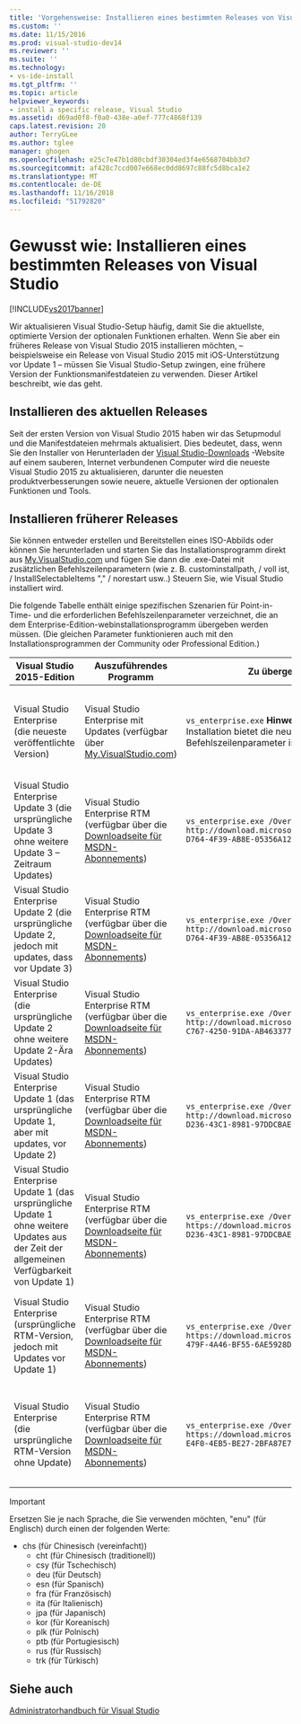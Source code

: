 ```yaml
---
title: 'Vorgehensweise: Installieren eines bestimmten Releases von Visual Studio | Microsoft-Dokumentation'
ms.custom: ''
ms.date: 11/15/2016
ms.prod: visual-studio-dev14
ms.reviewer: ''
ms.suite: ''
ms.technology:
- vs-ide-install
ms.tgt_pltfrm: ''
ms.topic: article
helpviewer_keywords:
- install a specific release, Visual Studio
ms.assetid: d69ad0f8-f0a0-438e-a0ef-777c4868f139
caps.latest.revision: 20
author: TerryGLee
ms.author: tglee
manager: ghogen
ms.openlocfilehash: e25c7e47b1d80cbdf30304ed3f4e6568704bb3d7
ms.sourcegitcommit: af428c7ccd007e668ec0dd8697c88fc5d8bca1e2
ms.translationtype: MT
ms.contentlocale: de-DE
ms.lasthandoff: 11/16/2018
ms.locfileid: "51792820"
---
```

# <a name="how-to-install-a-specific-release-of-visual-studio"></a>Gewusst wie: Installieren eines bestimmten Releases von Visual Studio
[!INCLUDE[vs2017banner](../includes/vs2017banner.md)]

Wir aktualisieren Visual Studio-Setup häufig, damit Sie die aktuellste, optimierte Version der optionalen Funktionen erhalten.  Wenn Sie aber ein früheres Release von Visual Studio 2015 installieren möchten, – beispielsweise ein Release von Visual Studio 2015 mit iOS-Unterstützung vor Update 1 – müssen Sie Visual Studio-Setup zwingen, eine frühere Version der Funktionsmanifestdateien zu verwenden. Dieser Artikel beschreibt, wie das geht.  
  
## <a name="installing-the-current-release"></a>Installieren des aktuellen Releases  
 Seit der ersten Version von Visual Studio 2015 haben wir das Setupmodul und die Manifestdateien mehrmals aktualisiert.  Dies bedeutet, dass, wenn Sie den Installer von Herunterladen der [Visual Studio-Downloads](https://www.visualstudio.com/downloads/download-visual-studio-vs) -Website auf einem sauberen, Internet verbundenen Computer wird die neueste Visual Studio 2015 zu aktualisieren, darunter die neuesten produktverbesserungen sowie neuere, aktuelle Versionen der optionalen Funktionen und Tools.  
  
## <a name="installing-earlier-releases"></a>Installieren früherer Releases  
 Sie können entweder erstellen und Bereitstellen eines ISO-Abbilds oder können Sie herunterladen und starten Sie das Installationsprogramm direkt aus [My.VisualStudio.com](https://my.visualstudio.com/downloads?q=visual%20studio%20enterprise%202015) und fügen Sie dann die .exe-Datei mit zusätzlichen Befehlszeilenparametern (wie z. B. custominstallpath, / voll ist, / InstallSelectableItems "," / norestart usw..) Steuern Sie, wie Visual Studio installiert wird.  
  
 Die folgende Tabelle enthält einige spezifischen Szenarien für Point-in-Time- und die erforderlichen Befehlszeilenparameter verzeichnet, die an dem Enterprise-Edition-webinstallationsprogramm übergeben werden müssen. (Die gleichen Parameter funktionieren auch mit den Installationsprogrammen der Community oder Professional Edition.)  
  
|Visual Studio 2015-Edition|Auszuführendes Programm|Zu übergebende Befehlszeile|Aktionen von Setup|  
|--------------------------------|-----------------|--------------------------|---------------------|  
|Visual Studio Enterprise (die neueste veröffentlichte Version)|Visual Studio Enterprise mit Updates (verfügbar über [My.VisualStudio.com](https://my.visualstudio.com/downloads?q=visual%20studio%20enterprise%202015))|`vs_enterprise.exe` **Hinweis:** das Standardverhalten dieser Installation bietet die neuesten Features und daher keine Befehlszeilenparameter ist nicht erforderlich.|Visual Studio-Setup verwendet die aktuellste „feed.xml“ und installiert die aktuellsten Dateien|  
|Visual Studio Enterprise Update 3 (die ursprüngliche Update 3 ohne weitere Update 3 – Zeitraum Updates)|Visual Studio Enterprise RTM (verfügbar über die [Downloadseite für MSDN-Abonnements](https://msdn.microsoft.com/subscriptions/downloads/))|`vs_enterprise.exe /OverrideFeedURI http://download.microsoft.com/download/6/B/B/6BBD3561-D764-4F39-AB8E-05356A122545/20160628.2/enu/feed.xml`|Visual Studio-Setup verwendet die "Feed.xml", die verfügbar waren, bei der Veröffentlichung von Update 3|  
|Visual Studio Enterprise Update 2 (die ursprüngliche Update 2, jedoch mit updates, dass vor Update 3)|Visual Studio Enterprise RTM (verfügbar über die [Downloadseite für MSDN-Abonnements](https://msdn.microsoft.com/subscriptions/downloads/))|`vs_enterprise.exe /OverrideFeedURI http://download.microsoft.com/download/6/B/B/6BBD3561-D764-4F39-AB8E-05356A122545/20160620.2/enu/feed.xml`|Visual Studio-Setup verwendet die "Feed.xml", die vor Update 3 veröffentlicht wurde.|  
|Visual Studio Enterprise (die ursprüngliche Update 2 ohne weitere Update 2-Ära Updates)|Visual Studio Enterprise RTM (verfügbar über die [Downloadseite für MSDN-Abonnements](https://msdn.microsoft.com/subscriptions/downloads/))|`vs_enterprise.exe /OverrideFeedURI http://download.microsoft.com/download/0/6/B/06BB0C5C-C767-4250-91DA-AB463377597E/20160405.3/enu/feed.xml`|Visual Studio-Setup verwendet die "Feed.xml", die verfügbar waren, bei der Veröffentlichung von Update 2|  
|Visual Studio Enterprise Update 1 (das ursprüngliche Update 1, aber mit updates, vor Update 2)|Visual Studio Enterprise RTM (verfügbar über die [Downloadseite für MSDN-Abonnements](https://msdn.microsoft.com/subscriptions/downloads/))|`vs_enterprise.exe /OverrideFeedURI http://download.microsoft.com/download/3/2/A/32A1974F-D236-43C1-8981-97DDCBAEF14A/20160225.3/enu/feed.xml`|Visual Studio-Setup verwendet die "Feed.xml", die vor Update 2 veröffentlicht wurde.|  
|Visual Studio Enterprise Update 1 (das ursprüngliche Update 1 ohne weitere Updates aus der Zeit der allgemeinen Verfügbarkeit von Update 1)|Visual Studio Enterprise RTM (verfügbar über die [Downloadseite für MSDN-Abonnements](https://msdn.microsoft.com/subscriptions/downloads/))|`vs_enterprise.exe /OverrideFeedURI https://download.microsoft.com/download/3/2/A/32A1974F-D236-43C1-8981-97DDCBAEF14A/20151201.1/enu/feed.xml`|Visual Studio-Setup verwendet die "Feed.xml", die verfügbar waren, bei der Veröffentlichung von Update 1|  
|Visual Studio Enterprise (ursprüngliche RTM-Version, jedoch mit Updates vor Update 1)|Visual Studio Enterprise RTM (verfügbar über die  [Downloadseite für MSDN-Abonnements](https://msdn.microsoft.com/en-us/subscriptions/downloads/))|`vs_enterprise.exe /OverrideFeedURI https://download.microsoft.com/download/3/6/1/36188D5F-479F-4A46-BF55-6AE5928D1EBB/20151102.3/enu/feed.xml`|Visual Studio-Setup verwendet die „feed.xml“, die vor der Veröffentlichung von Update 1 aktuell war|  
|Visual Studio Enterprise (die ursprüngliche RTM-Version ohne Update)|Visual Studio Enterprise RTM (verfügbar über die [Downloadseite für MSDN-Abonnements](https://msdn.microsoft.com/subscriptions/downloads/))|`vs_enterprise.exe /OverrideFeedURI https://download.microsoft.com/download/5/7/B/57BF5016-E4F0-4EB5-BE27-2BFA87E7723F/20150713.1/enu/feed.xml`|Visual Studio-Setup verwendet die "Feed.xml", die bei der Veröffentlichung der RTM-Version verfügbar war|  
  
> [!IMPORTANT]
>  Ersetzen Sie je nach Sprache, die Sie verwenden möchten, "enu" (für Englisch) durch einen der folgenden Werte:  
> 
> - chs (für Chinesisch (vereinfacht))  
>   -   cht (für Chinesisch (traditionell))  
>   -   csy (für Tschechisch)  
>   -   deu (für Deutsch)  
>   -   esn (für Spanisch)  
>   -   fra (für Französisch)  
>   -   ita (für Italienisch)  
>   -   jpa (für Japanisch)  
>   -   kor (für Koreanisch)  
>   -   plk (für Polnisch)  
>   -   ptb (für Portugiesisch)  
>   -   rus (für Russisch)  
>   -   trk (für Türkisch)  
  
## <a name="see-also"></a>Siehe auch  
 [Administratorhandbuch für Visual Studio](../install/visual-studio-administrator-guide.md)